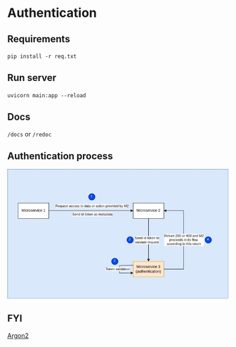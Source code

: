 # Authentication

## Requirements
`pip install -r req.txt`

## Run server
`uvicorn main:app --reload`

## Docs
`/docs` or `/redoc`

## Authentication process
![Authentication process](imgs/image.png)

## FYI
[Argon2](https://argon2-cffi.readthedocs.io/en/stable/argon2.html#)
